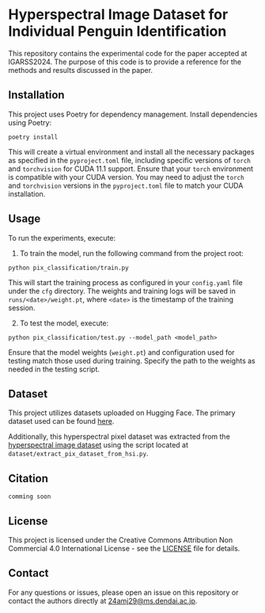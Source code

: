 # Hyperspectral Image Dataset for Individual Penguin Identification



This repository contains the experimental code for the paper accepted at IGARSS2024. The purpose of this code is to provide a reference for the methods and results discussed in the paper.

## Installation

This project uses Poetry for dependency management. Install dependencies using Poetry:

```
poetry install
```
This will create a virtual environment and install all the necessary packages as specified in the `pyproject.toml` file, including specific versions of `torch` and `torchvision` for CUDA 11.1 support. 
Ensure that your `torch` environment is compatible with your CUDA version. 
You may need to adjust the `torch` and `torchvision` versions in the `pyproject.toml` file to match your CUDA installation.

## Usage

To run the experiments, execute:
1. To train the model, run the following command from the project root:
```
python pix_classification/train.py
```
This will start the training process as configured in your `config.yaml` file under the `cfg` directory. 
The weights and training logs will be saved in `runs/<date>/weight.pt`, where `<date>` is the timestamp of the training session.

2. To test the model, execute:
```
python pix_classification/test.py --model_path <model_path>
```
Ensure that the model weights (`weight.pt`) and configuration used for testing match those used during training. 
Specify the path to the weights as needed in the testing script.

## Dataset

This project utilizes datasets uploaded on Hugging Face. The primary dataset used can be found [here](https://huggingface.co/datasets/dekkaiinu/hyper_penguin_pix).

Additionally, this hyperspectral pixel dataset was extracted from the [hyperspectral image dataset](https://huggingface.co/datasets/dekkaiinu/hyper_penguin) using the script located at `dataset/extract_pix_dataset_from_hsi.py`.

## Citation

```
comming soon
```

## License

This project is licensed under the Creative Commons Attribution Non Commercial 4.0 International License - see the [LICENSE](https://creativecommons.org/licenses/by-nc/4.0/) file for details.

## Contact

For any questions or issues, please open an issue on this repository or contact the authors directly at [24amj29@ms.dendai.ac.jp](mailto:24amj29@ms.dendai.ac.jp).
